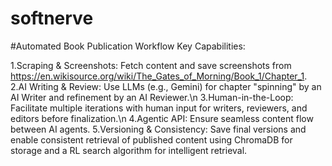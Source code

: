 # softnerve
#Automated Book Publication Workflow
Key Capabilities:

1.Scraping & Screenshots: Fetch content and save screenshots from https://en.wikisource.org/wiki/The_Gates_of_Morning/Book_1/Chapter_1.
2.AI Writing & Review: Use LLMs (e.g., Gemini) for chapter "spinning" by an AI Writer and refinement by an AI Reviewer.\n
3.Human-in-the-Loop: Facilitate multiple iterations with human input for writers, reviewers, and editors before finalization.\n
4.Agentic API: Ensure seamless content flow between AI agents.
5.Versioning & Consistency: Save final versions and enable consistent retrieval of published content using ChromaDB for storage and a RL search algorithm for intelligent retrieval.
